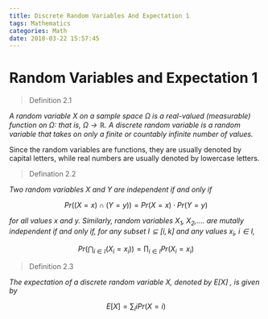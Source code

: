 ```yaml
---
title: Discrete Random Variables And Expectation 1
tags: Mathematics
categories: Math
date: 2018-03-22 15:57:45
---
```


# Random Variables and Expectation 1

>Definition 2.1  

*A random variable $X$ on a sample space $\Omega$ is a real-valued (measurable) function on $\Omega$: that is, $\Omega \rightarrow \mathbb{R}$. A discrete random variable is a random variable that takes on only a finite or countably infinite number of values.*

Since the random variables are functions, they are usually denoted by capital letters, while real numbers are usually denoted by lowercase letters.

>Defination 2.2

*Two random variables $X$ and $Y$ are independent if and only if*

$$Pr((X=x)\cap(Y=y))=Pr(X=x)\cdot Pr(Y=y)$$  

*for all values x and y. Similarly, random variables $X_1$, $X_2$,.... are mutally independent if and only if, for any subset $I\subseteq[i,k]$ and any values $x_i$, $i\in I$,*

$$Pr\left(\bigcap_{i\in I}(X_i=x_i)\right)=\prod_{i \in I}Pr(X_i=x_i)$$

>Definition 2.3

*The expectation of a discrete random variable X, denoted by $E[X]$ , is given by*

$$E[X]=\sum_iiPr(X=i)$$
